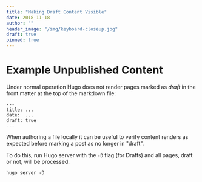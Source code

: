 ```yaml
---
title: "Making Draft Content Visible"
date: 2018-11-18
author: ""
header_image: "/img/keyboard-closeup.jpg"
draft: true
pinned: true
---
```


# Example Unpublished Content

Under normal operation Hugo does not render pages marked as _draft_ in the front matter at the top of the markdown file:

```
---
title: ...
date:  ...
draft: true
---
```

When authoring a file locally it can be useful to verify content renders as expected before marking a post as no longer in "draft".

To do this, run Hugo server with the `-D` flag (for **D**rafts) and all pages, draft or not, will be processed.

```
hugo server -D
```
